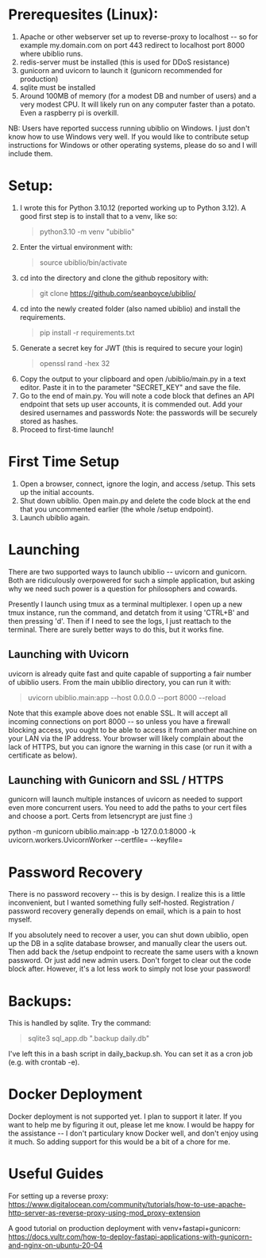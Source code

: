 # Prerequesites (Linux):
1. Apache or other webserver set up to reverse-proxy to localhost -- so for example my.domain.com on port 443 redirect to localhost port 8000 where ubiblio runs.
2. redis-server must be installed (this is used for DDoS resistance)
3. gunicorn and uvicorn to launch it (gunicorn recommended for production)
4. sqlite must be installed
5. Around 100MB of memory (for a modest DB and number of users) and a very modest CPU. It will likely run on any computer faster than a potato. Even a raspberry pi is overkill.

NB: Users have reported success running ubiblio on Windows. I just don't know how to use Windows very well. If you would like to contribute setup instructions for Windows or other operating systems, please do so and I will include them.

# Setup:

1. I wrote this for Python 3.10.12 (reported working up to Python 3.12). A good first step is to install that to a venv, like so:
   > python3.10 -m venv "ubiblio"
2. Enter the virtual environment with:
   > source ubiblio/bin/activate
3. cd into the directory and clone the github repository with:
   > git clone https://github.com/seanboyce/ubiblio/
4. cd into the newly created folder (also named ubiblio) and install the requirements.
   > pip install -r requirements.txt
5. Generate a secret key for JWT (this is required to secure your login)
   > openssl rand -hex 32
6. Copy the output to your clipboard and open /ubiblio/main.py in a text editor. Paste it in to the parameter "SECRET_KEY" and save the file.
7. Go to the end of main.py. You will note a code block that defines an API endpoint that sets up user accounts, it is commended out. Add your desired usernames and passwords Note: the passwords will be securely stored as hashes.
8. Proceed to first-time launch!

# First Time Setup

1. Open a browser, connect, ignore the login, and access /setup. This sets up the initial accounts.
2. Shut down ubiblio. Open main.py and delete the code block at the end that you uncommented earlier (the whole /setup endpoint).
3. Launch ubiblio again. 

# Launching

There are two supported ways to launch ubiblio -- uvicorn and gunicorn. Both are ridiculously overpowered for such a simple application, but asking why we need such power is a question for philosophers and cowards.

Presently I launch using tmux as a terminal multiplexer. I open up a new tmux instance, run the command, and detatch from it using 'CTRL+B' and then pressing 'd'. Then if I need to see the logs, I just reattach to the terminal. There are surely better ways to do this, but it works fine.

## Launching with Uvicorn

uvicorn is already quite fast and quite capable of supporting a fair number of ubiblio users. From the main ubiblio directory, you can run it with:

> uvicorn ubiblio.main:app --host 0.0.0.0 --port 8000 --reload

Note that this example above does not enable SSL. It will accept all incoming connections on port 8000 -- so unless you have a firewall blocking access, you ought to be able to access it from another machine on your LAN via the IP address. Your browser will likely complain about the lack of HTTPS, but you can ignore the warning in this case (or run it with a certificate as below).

## Launching with Gunicorn and SSL / HTTPS

gunicorn will launch multiple instances of uvicorn as needed to support even more concurrent users. You need to add the paths to your cert files and choose a port. Certs from letsencrypt are just fine :) 

python -m gunicorn ubiblio.main:app -b 127.0.0.1:8000 -k uvicorn.workers.UvicornWorker --certfile= --keyfile=

# Password Recovery

There is no password recovery -- this is by design. I realize this is a little inconvenient, but I wanted something fully self-hosted. Registration / password recovery generally depends on email, which is a pain to host myself.

If you absolutely need to recover a user, you can shut down ubiblio, open up the DB in a sqlite database browser, and manually clear the users out. Then add back the /setup endpoint to recreate the same users with a known password. Or just add new admin users. Don't forget to clear out the code block after. However, it's a lot less work to simply not lose your password!

# Backups:

This is handled by sqlite. Try the command:

> sqlite3 sql_app.db ".backup daily.db"

I've left this in a bash script in daily_backup.sh. You can set it as a cron job (e.g. with crontab -e).

# Docker Deployment

Docker deployment is not supported yet. I plan to support it later. If you want to help me by figuring it out, please let me know. I would be happy for the assistance -- I don't particulary know Docker well, and don't enjoy using it much. So adding support for this would be a bit of a chore for me.

# Useful Guides

For setting up a reverse proxy: https://www.digitalocean.com/community/tutorials/how-to-use-apache-http-server-as-reverse-proxy-using-mod_proxy-extension

A good tutorial on production deployment with venv+fastapi+gunicorn: https://docs.vultr.com/how-to-deploy-fastapi-applications-with-gunicorn-and-nginx-on-ubuntu-20-04


